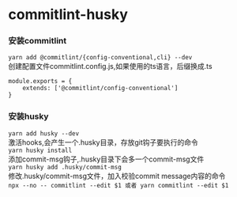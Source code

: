 # commitlint-husky
### 安装commitlint
``
yarn add @commitlint/{config-conventional,cli} --dev  
``  
创建配置文件commitlint.config.js,如果使用的ts语言，后缀换成.ts
```
module.exports = {
    extends: ['@commitlint/config-conventional']
}
```

### 安装husky
``
yarn add husky --dev
``  
激活hooks,会产生一个.husky目录，存放git钩子要执行的命令  
``
yarn husky install
``  
添加commit-msg钩子,.husky目录下会多一个commit-msg文件  
``
yarn husky add .husky/commit-msg
``  
修改.husky/commit-msg文件，加入校验commit message内容的命令  
``
npx --no -- commitlint --edit $1 或者
yarn commitlint --edit $1
``